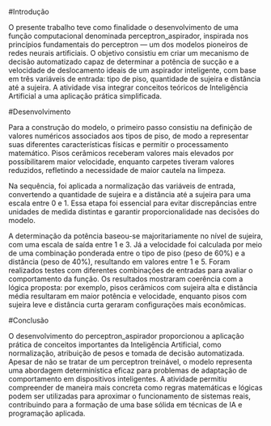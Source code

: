 #Introdução

O presente trabalho teve como finalidade o desenvolvimento de uma função computacional denominada perceptron_aspirador, inspirada nos princípios fundamentais do perceptron — um dos modelos pioneiros de redes neurais artificiais. O objetivo consistiu em criar um mecanismo de decisão automatizado capaz de determinar a potência de sucção e a velocidade de deslocamento ideais de um aspirador inteligente, com base em três variáveis de entrada: tipo de piso, quantidade de sujeira e distância até a sujeira. A atividade visa integrar conceitos teóricos de Inteligência Artificial a uma aplicação prática simplificada.

#Desenvolvimento

Para a construção do modelo, o primeiro passo consistiu na definição de valores numéricos associados aos tipos de piso, de modo a representar suas diferentes características físicas e permitir o processamento matemático. Pisos cerâmicos receberam valores mais elevados por possibilitarem maior velocidade, enquanto carpetes tiveram valores reduzidos, refletindo a necessidade de maior cautela na limpeza.

Na sequência, foi aplicada a normalização das variáveis de entrada, convertendo a quantidade de sujeira e a distância até a sujeira para uma escala entre 0 e 1. Essa etapa foi essencial para evitar discrepâncias entre unidades de medida distintas e garantir proporcionalidade nas decisões do modelo.

A determinação da potência baseou-se majoritariamente no nível de sujeira, com uma escala de saída entre 1 e 3. Já a velocidade foi calculada por meio de uma combinação ponderada entre o tipo de piso (peso de 60%) e a distância (peso de 40%), resultando em valores entre 1 e 5. Foram realizados testes com diferentes combinações de entradas para avaliar o comportamento da função. Os resultados mostraram coerência com a lógica proposta: por exemplo, pisos cerâmicos com sujeira alta e distância média resultaram em maior potência e velocidade, enquanto pisos com sujeira leve e distância curta geraram configurações mais econômicas.

#Conclusão

O desenvolvimento do perceptron_aspirador proporcionou a aplicação prática de conceitos importantes da Inteligência Artificial, como normalização, atribuição de pesos e tomada de decisão automatizada. Apesar de não se tratar de um perceptron treinável, o modelo representa uma abordagem determinística eficaz para problemas de adaptação de comportamento em dispositivos inteligentes. A atividade permitiu compreender de maneira mais concreta como regras matemáticas e lógicas podem ser utilizadas para aproximar o funcionamento de sistemas reais, contribuindo para a formação de uma base sólida em técnicas de IA e programação aplicada.
